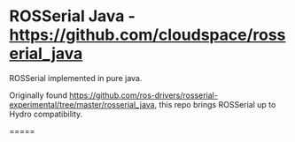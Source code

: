 # ROSSerial Java - https://github.com/cloudspace/rosserial_java
ROSSerial implemented in pure java.

Originally found https://github.com/ros-drivers/rosserial-experimental/tree/master/rosserial_java, this repo brings ROSSerial up to Hydro compatibility.

=====


